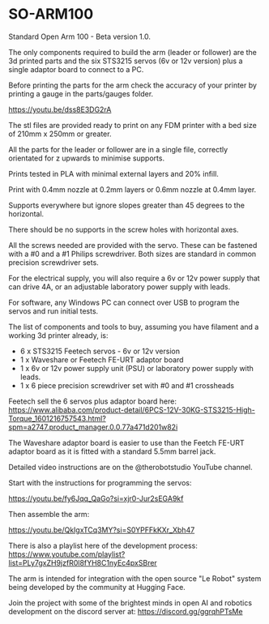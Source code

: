 # SO-ARM100
Standard Open Arm 100 - Beta version 1.0.

The only components required to build the arm (leader or follower) are the 3d printed parts and the six STS3215 servos (6v or 12v version) plus a single adaptor board to connect to a PC.

Before printing the parts for the arm check the accuracy of your printer by printing a gauge in the parts/gauges folder.

https://youtu.be/dss8E3DG2rA

The stl files are provided ready to print on any FDM printer with a bed size of 210mm x 250mm or greater.

All the parts for the leader or follower are in a single file, correctly orientated for z upwards to minimise supports.

Prints tested in PLA with minimal external layers and 20% infill.

Print with 0.4mm nozzle at 0.2mm layers or 0.6mm nozzle at 0.4mm layer.

Supports everywhere but ignore slopes greater than 45 degrees to the horizontal.

There should be no supports in the screw holes with horizontal axes.

All the screws needed are provided with the servo. These can be fastened with a #0 and a #1 Philips screwdriver. Both sizes are standard in common precision screwdriver sets.

For the electrical supply, you will also require a 6v or 12v power supply that can drive 4A, or an adjustable laboratory power supply with leads.

For software, any Windows PC can connect over USB to program the servos and run initial tests.

The list of components and tools to buy, assuming you have filament and a working 3d printer already, is:

* 6 x STS3215 Feetech servos - 6v or 12v version
* 1 x Waveshare or Feetech FE-URT adaptor board
* 1 x 6v or 12v power supply unit (PSU) or laboratory power supply with leads.
* 1 x 6 piece precision screwdriver set with #0 and #1 crossheads

Feetech sell the 6 servos plus adaptor board here: https://www.alibaba.com/product-detail/6PCS-12V-30KG-STS3215-High-Torque_1601216757543.html?spm=a2747.product_manager.0.0.77a471d201w82i

The Waveshare adaptor board is easier to use than the Feetch FE-URT adaptor board as it is fitted with a standard 5.5mm barrel jack.
 
Detailed video instructions are on the @therobotstudio YouTube channel.

Start with the instructions for programming the servos:

https://youtu.be/fy6Jqq_QaGo?si=xjr0-Jur2sEGA9kf

Then assemble the arm:

https://youtu.be/QkIgxTCq3MY?si=S0YPFFkKXr_Xbh47

There is also a playlist here of the development process: https://www.youtube.com/playlist?list=PLy7gxZH9jzfR0l8fYH8C1nyEc4pxSBrer

The arm is intended for integration with the open source "Le Robot" system being developed by the community at Hugging Face.

Join the project with some of the brightest minds in open AI and robotics development on the discord server at: https://discord.gg/ggrqhPTsMe

